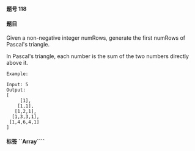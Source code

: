 #### 题号 118

#### 题目

Given a non-negative integer numRows, generate the first numRows of Pascal's triangle.


In Pascal's triangle, each number is the sum of the two numbers directly above it.

    Example:

    Input: 5
    Output:
    [
         [1],
        [1,1],
       [1,2,1],
      [1,3,3,1],
     [1,4,6,4,1]
    ]

#### 标签 ``Array````

